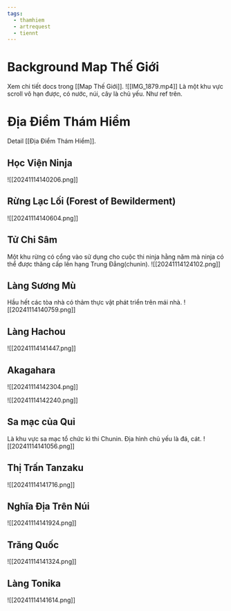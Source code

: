 ```yaml
---
tags:
  - thamhiem
  - artrequest
  - tiennt
---
```

# Background Map Thế Giới
Xem chi tiết docs trong [[Map Thế Giới]].
![[IMG_1879.mp4]]
Là một khu vực scroll vô hạn được, có nước, núi, cây là chủ yếu. Như ref trên.

# Địa Điểm Thám Hiểm
Detail [[Địa Điểm Thám Hiểm]].
## Học Viện Ninja
![[20241114140206.png]]

## Rừng Lạc Lối (Forest of Bewilderment)
![[20241114140604.png]]
## Tử Chi Sâm
Một khu rừng có cổng vào sử dụng cho cuộc thi ninja hằng năm mà ninja có thể được thăng cấp lên hạng Trung Đẳng(chunin).
![[20241114124102.png]]

## Làng Sương Mù
Hầu hết các tòa nhà có thảm thực vật phát triển trên mái nhà.
![[20241114140759.png]]

## Làng Hachou
![[20241114141447.png]]

## Akagahara
![[20241114142304.png]]

![[20241114142240.png]]
## Sa mạc của Quỉ
Là khu vực sa mạc tổ chức kì thi Chunin. Địa hình chủ yếu là đá, cát.
![[20241114141056.png]]

## Thị Trấn Tanzaku
![[20241114141716.png]]

## Nghĩa Địa Trên Núi
![[20241114141924.png]]

## Trăng Quốc
![[20241114141324.png]]

## Làng Tonika
![[20241114141614.png]]

